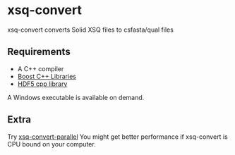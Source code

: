 xsq-convert
===========
xsq-convert converts Solid XSQ files to csfasta/qual files

Requirements
-------------
- A C++ compiler
- [Boost C++ Libraries](http://www.boost.org)
- [HDF5 cpp library](http://www.hdfgroup.org/HDF5/doc/cpplus_RM/)

A Windows executable is available on demand.

Extra
-------------
Try [xsq-convert-parallel](https://github.com/fplaza/xsq-convert-parallel)
You might get better performance if xsq-convert is CPU bound on your computer.

